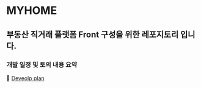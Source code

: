 # MYHOME

## 부동산 직거래 플랫폼 Front 구성을 위한 레포지토리 입니다.

### 개발 일정 및 토의 내용 요약
:calendar: [Deveolp plan](https://www.notion.so/566c848139ad452fadb88cc38ee71c3b)
